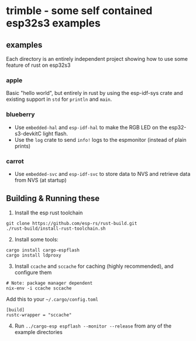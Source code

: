 # trimble - some self contained esp32s3 examples

## examples

Each directory is an entirely independent project showing how to use some feature of rust on esp32s3

### apple

Basic "hello world", but entirely in rust by using the esp-idf-sys crate and
existing support in `std` for `println` and `main`.

### blueberry

 - Use `embedded-hal` and `esp-idf-hal` to make the RGB LED on the esp32-s3-devkitC light flash.
 - Use the `log` crate to send `info!` logs to the espmonitor (instead of plain prints)

### carrot

 - Use `embedded-svc` and `esp-idf-svc` to store data to NVS and retrieve data
   from NVS (at startup)

## Building & Running these

1. Install the esp rust toolchain

```
git clone https://github.com/esp-rs/rust-build.git
./rust-build/install-rust-toolchain.sh
```

2. Install some tools:

```
cargo install cargo-espflash
cargo install ldproxy
```

3. Install `ccache` and `sccache` for caching (highly recommended), and configure them

```
# Note: package manager dependent
nix-env -i ccache sccache
```

Add this to your `~/.cargo/config.toml`

```
[build]
rustc-wrapper = "sccache"
```

4. Run `../cargo-esp espflash --monitor --release` from any of the example directories
